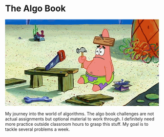 # The Algo Book

![patrick star](https://github.com/LoloStuart/AlgoBook/blob/main/giphy_patrick.gif)

My journey into the world of algorithms. The algo book challenges are not actual assignments but optional material to work through. I definitely need more practice outside classroom hours to grasp this stuff. My goal is to tackle several problems a week. 

